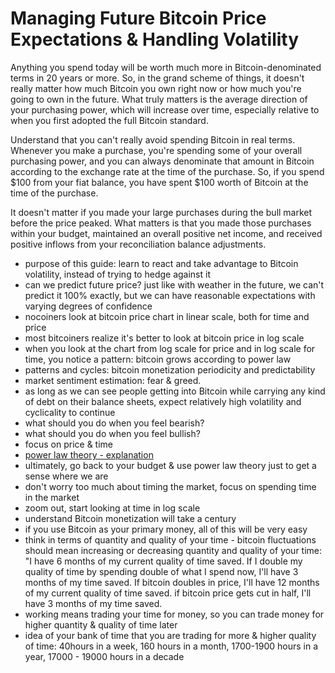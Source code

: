 # Managing Future Bitcoin Price Expectations & Handling Volatility

Anything you spend today will be worth much more in Bitcoin-denominated terms in 20 years or more. So, in the grand scheme of things, it doesn't really matter how much Bitcoin you own right now or how much you're going to own in the future. What truly matters is the average direction of your purchasing power, which will increase over time, especially relative to when you first adopted the full Bitcoin standard.

Understand that you can't really avoid spending Bitcoin in real terms. Whenever you make a purchase, you're spending some of your overall purchasing power, and you can always denominate that amount in Bitcoin according to the exchange rate at the time of the purchase. So, if you spend $100 from your fiat balance, you have spent $100 worth of Bitcoin at the time of the purchase.

It doesn't matter if you made your large purchases during the bull market before the price peaked. What matters is that you made those purchases within your budget, maintained an overall positive net income, and received positive inflows from your reconciliation balance adjustments.

* purpose of this guide: learn to react and take advantage to Bitcoin volatility, instead of trying to hedge against it
* can we predict future price? just like with weather in the future, we can't predict it 100% exactly, but we can have reasonable expectations with varying degrees of confidence
* nocoiners look at bitcoin price chart in linear scale, both for time and price
* most bitcoiners realize it's better to look at bitcoin price in log scale
* when you look at the chart from log scale for price and in log scale for time, you notice a pattern: bitcoin grows according to power law
* patterns and cycles: bitcoin monetization periodicity and predictability
* market sentiment estimation: fear & greed.
* as long as we can see people getting into Bitcoin while carrying any kind of debt on their balance sheets, expect relatively high volatility and cyclicality to continue
* what should you do when you feel bearish?
* what should you do when you feel bullish?
* focus on price & time
* [power law theory - explanation](https://bitcoin.powerlaw.live/)
* ultimately, go back to your budget & use power law theory just to get a sense where we are
* don't worry too much about timing the market, focus on spending time in the market
* zoom out, start looking at time in log scale
* understand Bitcoin monetization will take a century
* if you use Bitcoin as your primary money, all of this will be very easy
* think in terms of quantity and quality of your time - bitcoin fluctuations should mean increasing or decreasing quantity and quality of your time: "I have 6 months of my current quality of time saved. If I double my quality of time by spending double of what I spend now, I'll have 3 months of my time saved. If bitcoin doubles in price, I'll have 12 months of my current quality of time saved. if bitcoin price gets cut in half, I'll have 3 months of my time saved.
* working means trading your time for money, so you can trade money for higher quantity & quality of time later
* idea of your bank of time that you are trading for more & higher quality of time: 40hours in a week, 160 hours in a month, 1700-1900 hours in a year, 17000 - 19000 hours in a decade

